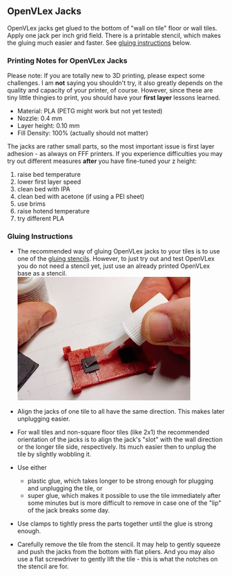 OpenVLex Jacks
--------------

OpenVLex jacks get glued to the bottom of "wall on tile" floor or wall tiles. Apply one jack per inch grid field. There is a printable stencil, which makes the gluing much easier and faster. See [gluing instructions](#gluing-instructions) below.

### Printing Notes for OpenVLex Jacks

Please note: If you are totally new to 3D printing, please expect some challenges. I am **not** saying you shouldn't try, it also greatly depends on the quality and capacity of your printer, of course. However, since these are tiny little thingies to print, you should have your **first layer** lessons learned.

- Material: PLA (PETG might work but not yet tested)
- Nozzle: 0.4 mm
- Layer height: 0.10 mm
- Fill Density: 100% (actually should not matter)

The jacks are rather small parts, so the most important issue is first layer adhesion - as always on FFF printers. If you experience difficulties you may try out different measures **after** you have fine-tuned your z height:

1. raise bed temperature
2. lower first layer speed
3. clean bed with IPA
4. clean bed with acetone (if using a PEI sheet)
5. use brims
6. raise hotend temperature
7. try different PLA

### <a name="gluing-instructions"></a>Gluing Instructions

- The recommended way of gluing OpenVLex jacks to your tiles is to use one of the [gluing stencils](../gluing_stencils/README.md). However, to just try out and test OpenVLex you do not need a stencil yet, just use an already printed OpenVLex base as a stencil.  
   ![img001](../img/img002.jpg)

- Align the jacks of one tile to all have the same direction. This makes later unplugging easier.
- For wall tiles and non-square floor tiles (like 2x1) the recommended orientation of the jacks is to align the jack's "slot" with the wall direction or the longer tile side, respectively. Its much easier then to unplug the tile by slightly wobbling it.
- Use either
  - plastic glue, which takes longer to be strong enough for plugging and unplugging the tile, or
  - super glue, which makes it possible to use the tile immediately after some minutes but is more difficult to remove in case one of the "lip" of the jack breaks some day.
- Use clamps to tightly press the parts together until the glue is strong enough.
- Carefully remove the tile from the stencil. It may help to gently squeeze and push the jacks from the bottom with flat pliers. And you may also use a flat screwdriver to gently lift the tile - this is what the notches on the stencil are for.
